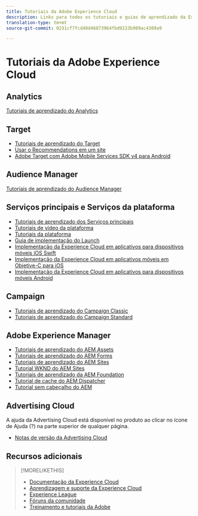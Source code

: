 ```yaml
---
title: Tutoriais da Adobe Experience Cloud
description: Links para todos os tutoriais e guias de aprendizado da Experience Cloud
translation-type: tm+mt
source-git-commit: 0231cf7fcd40d46873964fbd9223b989ac4309a9

---
```



# Tutoriais da Adobe Experience Cloud

## Analytics

[Tutoriais de aprendizado do Analytics](https://docs.adobe.com/content/help/en/analytics-learn/tutorials/overview.html)

## Target

* [Tutoriais de aprendizado do Target](https://docs.adobe.com/content/help/en/target-learn/tutorials/overview.html)
* [Usar o Recommendations em um site](https://docs.adobe.com/content/help/en/target-learn/recommendations-in-a-website/overview.html)
* [Adobe Target com Adobe Mobile Services SDK v4 para Android](https://docs.adobe.com/content/help/en/target-learn/mobile-sdk-v4-android/overview.html)

## Audience Manager

[Tutoriais de aprendizado do Audience Manager](https://docs.adobe.com/content/help/en/audience-manager-learn/tutorials/overview.html)

## Serviços principais e Serviços da plataforma

* [Tutoriais de aprendizado dos Serviços principais](https://docs.adobe.com/content/help/en/core-services-learn/tutorials/overview.html)
* [Tutoriais de vídeo da plataforma](https://docs.adobe.com/content/help/en/platform-learn/tutorials/overview.html)
* [Tutoriais da plataforma](https://docs.adobe.com/content/help/en/experience-platform/tutorials/home.html)
* [Guia de implementação do Launch](https://docs.adobe.com/content/help/en/core-services-learn/implementing-in-websites-with-launch/index.html)
* [Implementação da Experience Cloud em aplicativos para dispositivos móveis iOS Swift](https://docs.adobe.com/content/help/en/core-services-learn/implementing-in-mobile-ios-swift-apps-with-launch/index.html)
* [Implementação da Experience Cloud em aplicativos móveis em Objetive-C para iOS](https://docs.adobe.com/content/help/en/core-services-learn/implementing-in-mobile-ios-objective-c-apps-with-launch/index.html)
* [Implementação da Experience Cloud em aplicativos para dispositivos móveis Android](https://docs.adobe.com/content/help/en/core-services-learn/implementing-in-mobile-android-apps-with-launch/index.html)

## Campaign

* [Tutoriais de aprendizado do Campaign Classic](https://docs.adobe.com/content/help/en/campaign-classic-learn/tutorials/overview.html)
* [Tutoriais de aprendizado do Campaign Standard](https://docs.adobe.com/content/help/en/campaign-standard-learn/tutorials/overview.html)

## Adobe Experience Manager

* [Tutoriais de aprendizado do AEM Assets](https://docs.adobe.com/content/help/en/experience-manager-learn/assets/overview.html)
* [Tutoriais de aprendizado do AEM Forms](https://docs.adobe.com/content/help/en/experience-manager-learn/forms/overview.html)
* [Tutoriais de aprendizado do AEM Sites](https://docs.adobe.com/content/help/en/experience-manager-learn/sites/overview.html)
* [Tutorial WKND do AEM Sites](https://docs.adobe.com/content/help/en/experience-manager-learn/getting-started-wknd-tutorial-develop/overview.html)
* [Tutoriais de aprendizado da AEM Foundation](https://docs.adobe.com/content/help/en/experience-manager-learn/assets/overview.html)
* [Tutorial de cache do AEM Dispatcher](https://docs.adobe.com/content/help/en/experience-manager-learn/dispatcher-tutorial/overview.html)
* [Tutorial sem cabeçalho do AEM](https://docs.adobe.com/content/help/en/experience-manager-learn/getting-started-with-aem-headless/overview.html)

## Advertising Cloud

A ajuda da Advertising Cloud está disponível no produto ao clicar no ícone de Ajuda (?) na parte superior de qualquer página.

* [Notas de versão da Advertising Cloud](https://docs.adobe.com/content/help/pt-BR/release-notes/experience-cloud/current.html#adcloud)

## Recursos adicionais

>[!MORELIKETHIS]
>
>* [Documentação da Experience Cloud](https://docs.adobe.com/content/help/pt-BR/experience-cloud/user-guides/home.html)
>* [Aprendizagem e suporte da Experience Cloud](https://helpx.adobe.com/br/support/experience-cloud.html)
>* [Experience League](https://experienceleague.adobe.com/)
>* [Fóruns da comunidade](https://forums.adobe.com/community/experience-cloud/)
>* [Treinamento e tutoriais da Adobe](https://helpx.adobe.com/br/learning.html?promoid=KAUDK)

